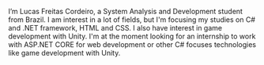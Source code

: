 I’m Lucas Freitas Cordeiro, a System Analysis and Development student from Brazil.
I am interest in a lot of fields, but I'm focusing my studies on C# and .NET framework, HTML and CSS. I also have interest in game development with Unity.
I'm at the moment looking for an internship to work with ASP.NET CORE for web development or other C# focuses technologies like game development with Unity.
